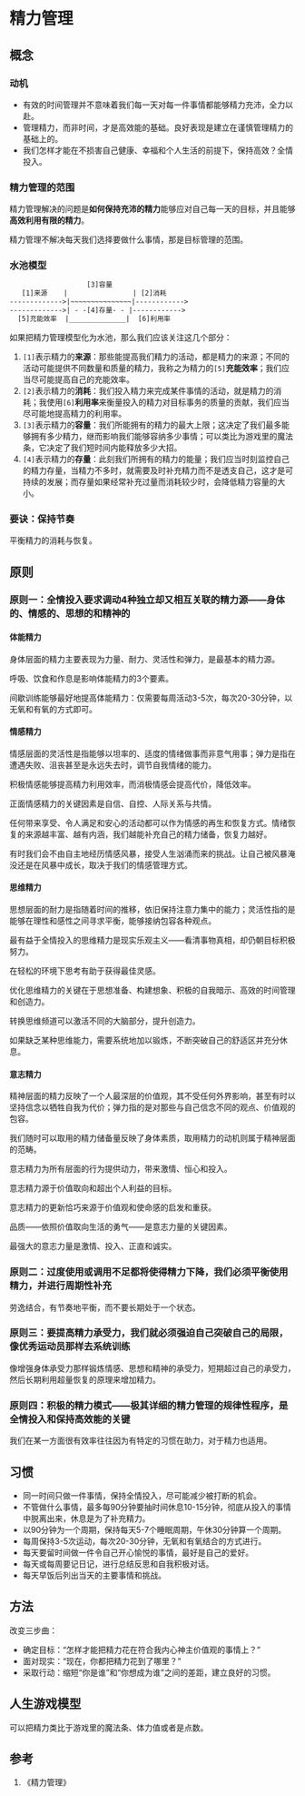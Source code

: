 # 精力管理

## 概念

### 动机

- 有效的时间管理并不意味着我们每一天对每一件事情都能够精力充沛，全力以赴。
- 管理精力，而非时间，才是高效能的基础。良好表现是建立在谨慎管理精力的基础上的。
- 我们怎样才能在不损害自己健康、幸福和个人生活的前提下，保持高效？全情投入。

### 精力管理的范围

精力管理解决的问题是**如何保持充沛的精力**能够应对自己每一天的目标，并且能够**高效利用有限的精力**。

精力管理不解决每天我们选择要做什么事情，那是目标管理的范围。

### 水池模型

```txt
                   [3]容量
   [1]来源    |                | [2]消耗
------------->|~~~~~~~~~~~~~~~|------------>
------------->| - -[4]存量- - |------------>
  [5]充能效率  |______________|  [6]利用率
```

如果把精力管理模型化为水池，那么我们应该关注这几个部分：

1. `[1]`表示精力的**来源**：那些能提高我们精力的活动，都是精力的来源；不同的活动可能提供不同数量和质量的精力，我称之为精力的`[5]`**充能效率**；我们应当尽可能提高自己的充能效率。
2. `[2]`表示精力的**消耗**：我们投入精力来完成某件事情的活动，就是精力的消耗；我使用`[6]`**利用率**来衡量投入的精力对目标事务的质量的贡献，我们应当尽可能地提高精力的利用率。
3. `[3]`表示精力的**容量**：我们所能拥有的精力的最大上限；这决定了我们最多能够拥有多少精力，继而影响我们能够容纳多少事情；可以类比为游戏里的魔法条，它决定了我们短时间内能释放多少大招。
4. `[4]`表示精力的**存量**：此刻我们所拥有的精力的能量；我们应当时刻监控自己的精力存量，当精力不多时，就需要及时补充精力而不是透支自己，这才是可持续的发展；而存量如果经常补充过量而消耗较少时，会降低精力容量的大小。

### 要诀：保持节奏

平衡精力的消耗与恢复。

## 原则

### 原则一：全情投入要求调动4种独立却又相互关联的精力源——身体的、情感的、思想的和精神的

#### 体能精力

身体层面的精力主要表现为力量、耐力、灵活性和弹力，是最基本的精力源。

呼吸、饮食和作息是影响体能精力的3个要素。

间歇训练能够最好地提高体能精力：仅需要每周活动3-5次，每次20-30分钟，以无氧和有氧的方式即可。

#### 情感精力

情感层面的灵活性是指能够以坦率的、适度的情绪做事而非意气用事；弹力是指在遭遇失败、沮丧甚至是永远失去时，调节自我情绪的能力。

积极情感能够提高精力利用效率，而消极情感会提高代价，降低效率。

正面情感精力的关键因素是自信、自控、人际关系与共情。

任何带来享受、令人满足和安心的活动都可以作为情感的再生和恢复方式。情绪恢复的来源越丰富、越有内涵，我们越能补充自己的精力储备，恢复力越好。

有时我们会不由自主地经历情感风暴，接受人生汹涌而来的挑战。让自己被风暴淹没还是在风暴中成长，取决于我们的情感管理方式。

#### 思维精力

思想层面的耐力是指随着时间的推移，依旧保持注意力集中的能力；灵活性指的是能够在理性和感性之间寻求平衡，能够接纳包容各种观点。

最有益于全情投入的思维精力是现实乐观主义——看清事物真相，却仍朝目标积极努力。

在轻松的环境下思考有助于获得最佳灵感。

优化思维精力的关键在于思想准备、构建想象、积极的自我暗示、高效的时间管理和创造力。

转换思维频道可以激活不同的大脑部分，提升创造力。

如果缺乏某种思维能力，需要系统地加以锻炼，不断突破自己的舒适区并充分休息。

#### 意志精力

精神层面的精力反映了一个人最深层的价值观，其不受任何外界影响，甚至有时以坚持信念以牺牲自我为代价；弹力指的是对那些与自己信念不同的观点、价值观的包容。

我们随时可以取用的精力储备量反映了身体素质，取用精力的动机则属于精神层面的范畴。

意志精力为所有层面的行为提供动力，带来激情、恒心和投入。

意志精力源于价值取向和超出个人利益的目标。

意志精力的更新恰巧来源于价值观和使命感的启发和重获。

品质——依照价值取向生活的勇气——是意志力量的关键因素。

最强大的意志力量是激情、投入、正直和诚实。

### 原则二：过度使用或调用不足都将使得精力下降，我们必须平衡使用精力，并进行周期性补充

劳逸结合，有节奏地平衡，而不要长期处于一个状态。

### 原则三：要提高精力承受力，我们就必须强迫自己突破自己的局限，像优秀运动员那样去系统训练

像增强身体承受力那样锻炼情感、思想和精神的承受力，短期超过自己的承受力，然后长期利用超量恢复的原理来增加精力。

### 原则四：积极的精力模式——极其详细的精力管理的规律性程序，是全情投入和保持高效能的关键

我们在某一方面很有效率往往因为有特定的习惯在助力，对于精力也适用。

## 习惯

- 同一时间只做一件事情，保持全情投入，尽可能减少被打断的机会。
- 不管做什么事情，最多每90分钟要抽时间休息10-15分钟，彻底从投入的事情中脱离出来，休息是为了补充精力。
- 以90分钟为一个周期，保持每天5-7个睡眠周期，午休30分钟算一个周期。
- 每周保持3-5次运动，每次20-30分钟，无氧和有氧结合的方式进行。
- 每天要留时间做一件令自己开心愉悦的事情，最好是自己的爱好。
- 每天或每周要记日记，进行总结反思和自我积极对话。
- 每天早饭后列出当天的主要事情和挑战。

## 方法

改变三步曲：

- 确定目标：“怎样才能把精力花在符合我内心神主价值观的事情上？”
- 面对现实：“现在，你都把精力花到了哪里？”
- 采取行动：缩短“你是谁”和“你想成为谁”之间的差距，建立良好的习惯。

## 人生游戏模型

可以把精力类比于游戏里的魔法条、体力值或者是点数。

## 参考

1. 《精力管理》
